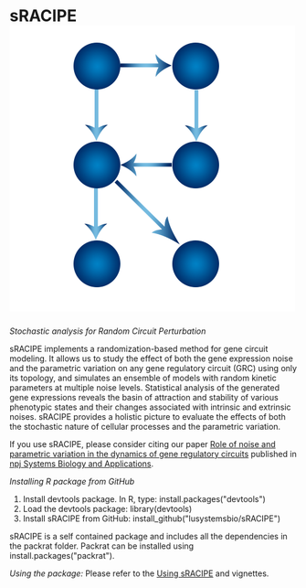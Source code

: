 # sRACIPE ![](/www/racipe.png)

*Stochastic analysis for Random Circuit Perturbation*



sRACIPE implements a randomization-based method for gene circuit modeling. It allows us to study the effect of both the gene expression noise and the parametric variation on any gene regulatory circuit (GRC) using only its topology, and simulates an ensemble of models with random kinetic parameters at multiple noise levels. Statistical analysis of the generated gene expressions reveals the basin of attraction and stability of various phenotypic states and their changes associated with intrinsic and extrinsic noises. sRACIPE provides a holistic picture to evaluate the effects of both the stochastic nature of cellular processes and the parametric variation.   

If you use sRACIPE, please consider citing our paper [Role of noise and parametric variation in the dynamics of gene regulatory circuits](https://www.nature.com/articles/s41540-018-0076-x) published in [npj Systems Biology and Applications](https://www.nature.com/npjsba/articles).

*Installing R package from GitHub*

1) Install devtools package. In R, type: 
	install.packages("devtools")
2) Load the devtools package:
	library(devtools)
3) Install sRACIPE from GitHub:
	install_github("lusystemsbio/sRACIPE")

sRACIPE is a self contained package and includes all the dependencies in the packrat folder.
Packrat can be installed using install.packages("packrat").

*Using the package:* 
Please refer to the  [Using sRACIPE](http://htmlpreview.github.io/?https://github.com/lusystemsbio/sRACIPE/blob/master/man/Using_sRACIPE.html) and vignettes. 

 
